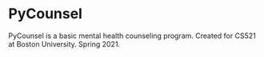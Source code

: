 # PyCounsel
PyCounsel is a basic mental health counseling program. Created for CS521 at Boston University. Spring 2021.
